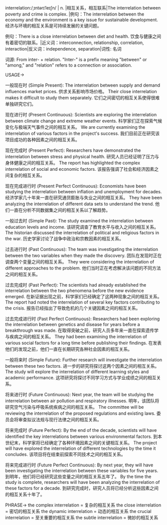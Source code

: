 interrelation:/ˌɪntərɪˈleɪʃn/ | n. |相互关系，相互联系|The interrelation between poverty and crime is complex. |例句：The interrelation between the economy and the environment is a key issue for sustainable development. 经济与环境的相互关系是可持续发展的关键问题。

例句：There is a close interrelation between diet and health. 饮食与健康之间有着密切的联系。|近义词：interconnection, relationship, correlation, interaction|反义词：independence, separation|词性: 名词

词源:  From inter- + relation.  "Inter-" is a prefix meaning "between" or "among," and "relation" refers to a connection or association.

USAGE->

一般现在时 (Simple Present):
The interrelation between supply and demand influences market prices. 供求关系影响市场价格。
Their close interrelation makes it difficult to study them separately. 它们之间密切的相互关系使得很难单独研究它们。


现在进行时 (Present Continuous):
Scientists are exploring the interrelation between climate change and extreme weather events. 科学家们正在探索气候变化与极端天气事件之间的相互关系。
We are currently examining the interrelation of various factors in the project's success. 我们目前正在研究该项目成功的各种因素之间的相互关系。


现在完成时 (Present Perfect):
Researchers have demonstrated the interrelation between stress and physical health. 研究人员已经证明了压力与身体健康之间的相互关系。
The report has highlighted the complex interrelation of social and economic factors. 该报告强调了社会和经济因素之间复杂的相互关系。


现在完成进行时 (Present Perfect Continuous):
Economists have been studying the interrelation between inflation and unemployment for decades. 经济学家几十年来一直在研究通货膨胀与失业之间的相互关系。
They have been analyzing the interrelation of different data sets to understand the trend.  他们一直在分析不同数据集之间的相互关系以了解趋势。


一般过去时 (Simple Past):
The study examined the interrelation between education levels and income. 该研究调查了教育水平与收入之间的相互关系。
The historian discussed the interrelation of political and religious factors in the war. 历史学家讨论了战争中政治和宗教因素的相互关系。


过去进行时 (Past Continuous):
The team was investigating the interrelation between the two variables when they made the discovery.  团队在发现时正在调查两个变量之间的相互关系。
They were considering the interrelation of different approaches to the problem. 他们当时正在考虑解决该问题的不同方法之间的相互关系。


过去完成时 (Past Perfect):
The scientists had already established the interrelation between the two phenomena before the new evidence emerged.  在新证据出现之前，科学家们已经确定了这两种现象之间的相互关系。
The report had noted the interrelation of several key factors contributing to the crisis. 报告已经指出了导致危机的几个关键因素之间的相互关系。


过去完成进行时 (Past Perfect Continuous):
Researchers had been exploring the interrelation between genetics and disease for years before a breakthrough was made. 在取得突破之前，研究人员多年来一直在探索遗传学与疾病之间的相互关系。
They had been examining the interrelation of various social factors for a long time before publishing their findings. 在发表他们的发现之前，他们一直在长期研究各种社会因素的相互关系。


一般将来时 (Simple Future):
Further research will investigate the interrelation between these two factors.  进一步的研究将探讨这两个因素之间的相互关系。
The study will explore the interrelation of different learning styles and academic performance. 这项研究将探讨不同学习方式与学业成绩之间的相互关系。


将来进行时 (Future Continuous):
Next year, the team will be studying the interrelation between air pollution and respiratory illnesses. 明年，该团队将研究空气污染与呼吸系统疾病之间的相互关系。
The committee will be reviewing the interrelation of the proposed regulations and existing laws. 委员会将审查拟议法规与现行法律之间的相互关系。


将来完成时 (Future Perfect):
By the end of the decade, scientists will have identified the key interrelations between various environmental factors. 到本世纪末，科学家将已经确定了各种环境因素之间的关键相互关系。
The project will have explored the interrelation of different technologies by the time it concludes.  该项目将在结束前探索不同技术之间的相互关系。


将来完成进行时 (Future Perfect Continuous):
By next year, they will have been investigating the interrelation between these variables for five years. 到明年，他们将已经研究这些变量之间的相互关系五年了。
By the time the study is complete, researchers will have been analyzing the interrelation of these factors for a decade.  到研究完成时，研究人员将已经分析这些因素之间的相互关系十年了。



PHRASE->
the complex interrelation = 复杂的相互关系
the close interrelation =  密切的相互关系
the dynamic interrelation = 动态的相互关系
the crucial interrelation = 至关重要的相互关系
the subtle interrelation = 微妙的相互关系
